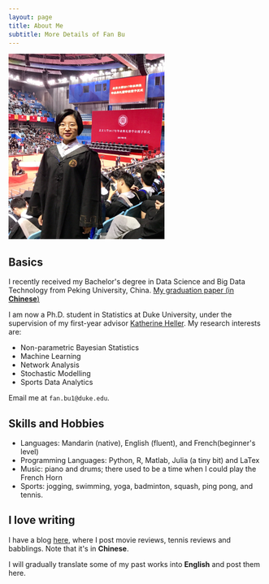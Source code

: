 ```yaml
---
layout: page
title: About Me
subtitle: More Details of Fan Bu
---
```


<img src="FanBu_GraduationCeremony_2.jpg" alt="my graduation pic" width="307" height="365">

## Basics

I recently received my Bachelor's degree in Data Science and Big Data Technology from Peking University, China. [My graduation paper (in **Chinese**)](https://fanbuduke17.github.io/Graduation_Paper.pdf)

I am now a Ph.D. student in Statistics at Duke University, under the supervision of my first-year advisor [Katherine Heller](http://www2.stat.duke.edu/~kheller/). My research interests are:

- Non-parametric Bayesian Statistics
- Machine Learning
- Network Analysis
- Stochastic Modelling
- Sports Data Analytics

Email me at ``fan.bu1@duke.edu``.

## Skills and Hobbies

* Languages: Mandarin (native), English (fluent), and French(beginner's level)
* Programming Languages: Python, R, Matlab, Julia (a tiny bit) and LaTex
* Music: piano and drums; there used to be a time when I could play the French Horn
* Sports: jogging, swimming, yoga, badminton, squash, ping pong, and tennis.

## I love writing

I have a blog [here](http://fanny-hi.lofter.com/), where I post movie reviews, tennis reviews and babblings. Note that it's in **Chinese**.

I will gradually translate some of my past works into **English** and post them here.
